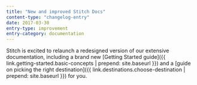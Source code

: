 ```yaml
---
title: "New and improved Stitch Docs"
content-type: "changelog-entry"
date: 2017-03-30
entry-type: improvement
entry-category: documentation
---
```


Stitch is excited to relaunch a redesigned version of our extensive documentation, including a brand new [Getting Started guide]({{ link.getting-started.basic-concepts | prepend: site.baseurl }}) and a [guide on picking the right destination]({{ link.destinations.choose-destination | prepend: site.baseurl }}) for you.